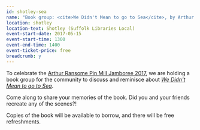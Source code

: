 ```yaml
---
id: shotley-sea
name: "Book group: <cite>We Didn't Mean to go to Sea</cite>, by Arthur Ransome"
location: shotley
location-text: Shotley (Suffolk Libraries Local)
event-start-date: 2017-05-15
event-start-time: 1300
event-end-time: 1400
event-ticket-price: free
breadcrumb: y
---
```


To celebrate the [Arthur Ransome Pin Mill Jamboree 2017](https://www.facebook.com/arthurransomepinmilljamboree/), we are holding a book group for the community to discuss and reminisce about [<cite>We Didn't Mean to go to Sea</cite>](https://suffolk.spydus.co.uk/cgi-bin/spydus.exe/ENQ/OPAC/BIBENQ?BRN=220574).

Come along to share your memories of the book. Did you and your friends recreate any of the scenes?!

Copies of the book will be available to borrow, and there will be free refreshments.
